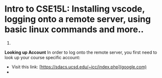 # Intro to CSE15L: Installing vscode, logging onto a remote server, using basic linux commands and more..

1)

**Looking up Account**
In order to log onto the remote server, you first need to look up your course specific account:

* Visit this link: [https://sdacs.ucsd.edu/~icc/index.php](google.com)
*


